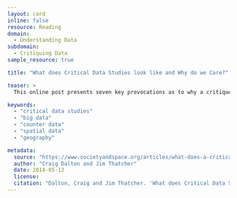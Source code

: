 ```yaml
---
layout: card
inline: false
resource: Reading
domain:
  - Understanding Data
subdomain:
  - Critiquing Data
sample_resource: true

title: "What does Critical Data Studies look like and Why do we Care?"

teaser: >
  This online post presents seven key provocations as to why a critique of data, “big” or not, is important. In addition to discussing the potentials of counter data, the authors describe, in particular, how geographers and others interested in working with spatial data might benefit from a critical data studies approach.

keywords:
  - "critical data studies"
  - "big data"
  - "counter data"
  - "spatial data"
  - "geography"

metadata:
  source: "https://www.societyandspace.org/articles/what-does-a-critical-data-studies-look-like-and-why-do-we-care"
  author: "Craig Dalton and Jim Thatcher"
  date: 2014-05-12
  license: 
  citation: "Dalton, Craig and Jim Thatcher. 'What does Critical Data Studies look like and Why do we Care?' Society and Space. https://www.societyandspace.org/article"s/what-does-a-critical-data-studies-look-like-and-why-do-we-care."
---
```


